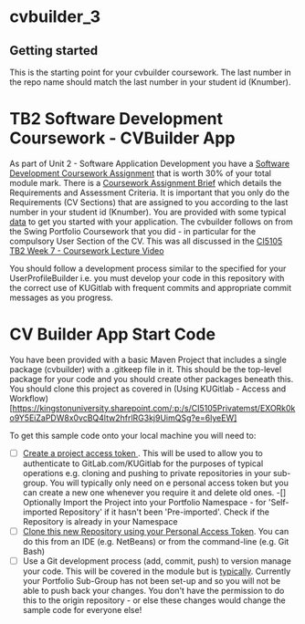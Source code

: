 # cvbuilder_3

## Getting started

This is the starting point for your cvbuilder coursework. The last number in the repo name should match the last number in your student id (Knumber). 

# TB2 Software Development Coursework - CVBuilder App

As part of Unit 2 - Software Application Development you have a [Software Development Coursework Assignment](https://canvas.kingston.ac.uk/courses/26279/assignments/133246) that is worth 30% of your total module mark.  There is a [Coursework Assignment Brief](./docs/CourseworkAssignmentBrief.md) which details the Requirements and Assessment Criteria. It is important that you only do the Requirements (CV Sections) that are assigned to you according to the last number in your student id (Knumber). You are provided with some typical [data](./data/cv_repo_3.csv) to get you started with your application. The cvbuilder follows on from the Swing Portfolio Coursework that you did - in particular for the compulsory User Section of the CV. This was all discussed in the [CI5105 TB2 Week 7 - Coursework Lecture Video](https://kingstonuniversity.sharepoint.com/:v:/r/sites/Course_ci5105_all_ty13_23-fmUrIjN9H4HBt/Shared%20Documents/General/Recordings/CI5105TB2Week7Lecture-CWK-20240222_111951-Meeting%20Recording.mp4?csf=1&web=1&e=QpdUcA&nav=eyJyZWZlcnJhbEluZm8iOnsicmVmZXJyYWxBcHAiOiJTdHJlYW1XZWJBcHAiLCJyZWZlcnJhbFZpZXciOiJTaGFyZURpYWxvZy1MaW5rIiwicmVmZXJyYWxBcHBQbGF0Zm9ybSI6IldlYiIsInJlZmVycmFsTW9kZSI6InZpZXcifX0%3D)
 

You should follow a development process similar to the specified for your UserProfileBuilder i.e. you must develop your code in this repository with the correct use of KUGitlab with frequent commits and appropriate commit messages as you progress.

# CV Builder App Start Code 

You have been provided with a basic Maven Project that includes a single package (cvbuilder) with a .gitkeep file in it. This should be the top-level package for your code and you should create other packages beneath this. You should clone this project as covered in (Using KUGitlab - Access and Workflow)[https://kingstonuniversity.sharepoint.com/:p:/s/CI5105Privatemst/EXORk0ko9Y5EiZaPDW8x0vcBQ4ltw2hfrlRG3kj9UimQSg?e=6lyeEW] 

To get this sample code onto your local machine you will need to:

- [ ]  [Create a project access token ](https://docs.gitlab.com/ee/user/profile/personal_access_tokens.html#personal-access-tokens). This will be used to allow you to authenticate to GitLab.com/KUGitlab for the purposes of typical operations e.g. cloning and pushing to private repositories in your sub-group.  You will typically only need on e personal access token but you can create a new one whenever you require it and delete old ones. 
-[] Optionally Import the Project into your Portfolio Namespace - for 'Self-imported Repository' if it hasn't been 'Pre-imported'. Check if the Repository is already in your Namespace 
- [ ]  [Clone this new Repository using your Personal Access Token](https://docs.gitlab.com/ee/gitlab-basics/start-using-git.html#clone-using-a-token). You can do this from an IDE (e.g. NetBeans) or from the command-line (e.g. Git Bash) 
- [ ] Use a Git development process (add, commit, push) to version manage your code.  This will be covered in the module but is [typically](https://docs.gitlab.com/ee/gitlab-basics/add-file.html). Currently your Portfolio Sub-Group has not been set-up and so you will not be able to push back your changes. You don't have the permission to do this to the origin repository - or else these changes would change the sample code for everyone else! 
